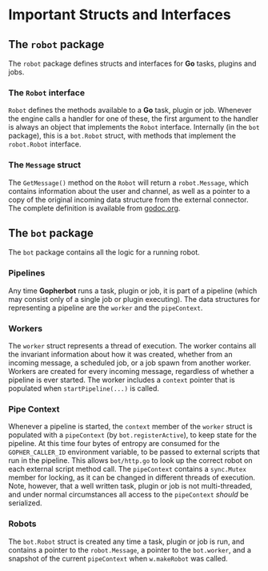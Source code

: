 # Important Structs and Interfaces

## The `robot` package

The `robot` package defines structs and interfaces for **Go** tasks, plugins and jobs.

### The `Robot` interface
`Robot` defines the methods available to a **Go** task, plugin or job. Whenever the engine calls a handler for one of these, the first argument to the handler is always an object that implements the `Robot` interface. Internally (in the `bot` package), this is a `bot.Robot` struct, with methods that implement the `robot.Robot` interface.

### The `Message` struct
The `GetMessage()` method on the `Robot` will return a `robot.Message`, which contains information about the user and channel, as well as a pointer to a copy of the original incoming data structure from the external connector. The complete definition is available from [godoc.org](https://godoc.org/github.com/lnxjedi/gopherbot/robot#Message).

## The `bot` package

The `bot` package contains all the logic for a running robot.

### Pipelines
Any time **Gopherbot** runs a task, plugin or job, it is part of a pipeline (which may consist only of a single job or plugin executing). The data structures for representing a pipeline are the `worker` and the `pipeContext`.

### Workers
The `worker` struct represents a thread of execution. The worker contains all the invariant information about how it was created, whether from an incoming message, a scheduled job, or a job spawn from another worker. Workers are created for every incoming message, regardless of whether a pipeline is ever started. The worker includes a `context` pointer that is populated when `startPipeline(...)` is called.

### Pipe Context
Whenever a pipeline is started, the `context` member of the `worker` struct is populated with a `pipeContext` (by `bot.registerActive`), to keep state for the pipeline. At this time four bytes of entropy are consumed for the `GOPHER_CALLER_ID` environment variable, to be passed to external scripts that run in the pipeline. This allows `bot/http.go` to look up the correct robot on each external script method call. The `pipeContext` contains a `sync.Mutex` member for locking, as it can be changed in different threads of execution. Note, however, that a well written task, plugin or job is not multi-threaded, and under normal circumstances all access to the `pipeContext` *should* be serialized.

### Robots
The `bot.Robot` struct is created any time a task, plugin or job is run, and contains a pointer to the `robot.Message`, a pointer to the `bot.worker`, and a snapshot of the current `pipeContext` when `w.makeRobot` was called.
